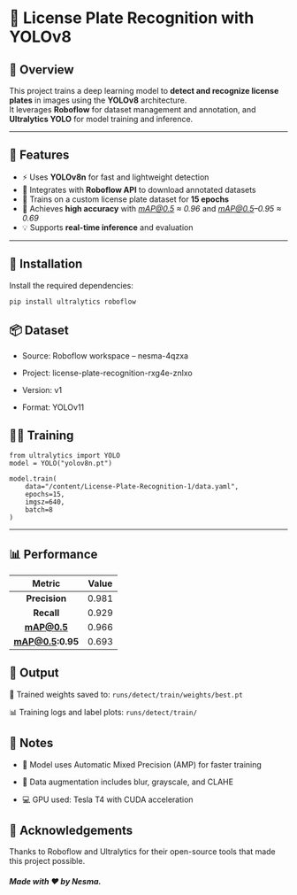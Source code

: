 # 📸 License Plate Recognition with YOLOv8

## 🧠 Overview
This project trains a deep learning model to **detect and recognize license plates** in images using the **YOLOv8** architecture.  
It leverages **Roboflow** for dataset management and annotation, and **Ultralytics YOLO** for model training and inference.

---

## 🚀 Features
- ⚡ Uses **YOLOv8n** for fast and lightweight detection  
- 🔗 Integrates with **Roboflow API** to download annotated datasets  
- 🧩 Trains on a custom license plate dataset for **15 epochs**  
- 🎯 Achieves **high accuracy** with *mAP@0.5 ≈ 0.96* and *mAP@0.5–0.95 ≈ 0.69*  
- 💡 Supports **real-time inference** and evaluation  

---

## 🧰 Installation
Install the required dependencies:

```bash
pip install ultralytics roboflow
```
## 📦 Dataset

- Source: Roboflow workspace – nesma-4qzxa

- Project: license-plate-recognition-rxg4e-znlxo

- Version: v1

- Format: YOLOv11

## 🏋️‍♀️ Training
```
from ultralytics import YOLO
model = YOLO("yolov8n.pt")

model.train(
    data="/content/License-Plate-Recognition-1/data.yaml",
    epochs=15,
    imgsz=640,
    batch=8
)
```

---

## 📊 Performance
|      Metric      | Value |
| :--------------: | :---: |
|   **Precision**  | 0.981 |
|    **Recall**    | 0.929 |
|    **mAP@0.5**   | 0.966 |
| **mAP@0.5:0.95** | 0.693 |

## 📁 Output

🧠 Trained weights saved to:
```runs/detect/train/weights/best.pt```

📊 Training logs and label plots:
``` runs/detect/train/ ```

## 📌 Notes

- 🚀 Model uses Automatic Mixed Precision (AMP) for faster training

- 🧮 Data augmentation includes blur, grayscale, and CLAHE

- 💻 GPU used: Tesla T4 with CUDA acceleration

## 💬 Acknowledgements

Thanks to Roboflow and Ultralytics for their open-source tools that made this project possible.
##### Made with ❤️ by Nesma.
